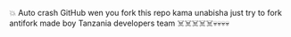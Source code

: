 💥 Auto crash GitHub  wen you fork this repo kama unabisha just try to fork antifork made boy Tanzania developers team ☠️☠️☠️☠️☠️💀💀💀💀
